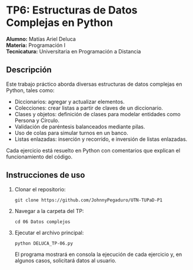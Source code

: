 # TP6: Estructuras de Datos Complejas en Python

**Alumno:** Matías Ariel Deluca  
**Materia:** Programación I  
**Tecnicatura:** Universitaria en Programación a Distancia

## Descripción

Este trabajo práctico aborda diversas estructuras de datos complejas en Python, tales como:
- Diccionarios: agregar y actualizar elementos.
- Colecciones: crear listas a partir de claves de un diccionario.
- Clases y objetos: definición de clases para modelar entidades como Persona y Círculo.
- Validación de paréntesis balanceados mediante pilas.
- Uso de colas para simular turnos en un banco.
- Listas enlazadas: inserción y recorrido, e inversión de listas enlazadas.

Cada ejercicio está resuelto en Python con comentarios que explican el funcionamiento del código.

## Instrucciones de uso

1. Clonar el repositorio:
   ```
   git clone https://github.com/JohnnyPegaduro/UTN-TUPaD-P1
   ```
2. Navegar a la carpeta del TP:
   ```
   cd 06 Datos complejos
   ```
3. Ejecutar el archivo principal:
   ```
   python DELUCA_TP-06.py
   ```
   El programa mostrará en consola la ejecución de cada ejercicio y, en algunos casos, solicitará datos al usuario.


